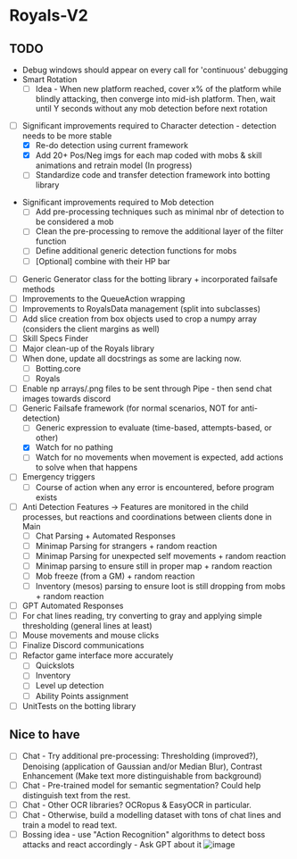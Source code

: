 # Royals-V2

## TODO
- Debug windows should appear on every call for 'continuous' debugging
- Smart Rotation
  - [ ] Idea - When new platform reached, cover x% of the platform while blindly attacking, then converge into mid-ish platform. Then, wait until Y seconds without any mob detection before next rotation
- [ ] Significant improvements required to Character detection - detection needs to be more stable
  - [x] Re-do detection using current framework
  - [x] Add 20+ Pos/Neg imgs for each map coded with mobs & skill animations and retrain model (In progress)
  - [ ] Standardize code and transfer detection framework into botting library
- Significant improvements required to Mob detection
  - [ ] Add pre-processing techniques such as minimal nbr of detection to be considered a mob
  - [ ] Clean the pre-processing to remove the additional layer of the filter function
  - [ ] Define additional generic detection functions for mobs
  - [ ] [Optional] combine with their HP bar
- [ ] Generic Generator class for the botting library + incorporated failsafe methods
- [ ] Improvements to the QueueAction wrapping
- [ ] Improvements to RoyalsData management (split into subclasses)
- [ ] Add slice creation from box objects used to crop a numpy array (considers the client margins as well)
- [ ] Skill Specs Finder
- [ ] Major clean-up of the Royals library
- [ ] When done, update all docstrings as some are lacking now.
  - [ ] Botting.core
  - [ ] Royals
- [ ] Enable np arrays/.png files to be sent through Pipe - then send chat images towards discord
- [ ] Generic Failsafe framework (for normal scenarios, NOT for anti-detection)
  - [ ] Generic expression to evaluate (time-based, attempts-based, or other)
  - [x] Watch for no pathing
  - [ ] Watch for no movements when movement is expected, add actions to solve when that happens
- [ ] Emergency triggers
  - [ ] Course of action when any error is encountered, before program exists
- [ ] Anti Detection Features -> Features are monitored in the child processes, but reactions and coordinations between clients done in Main
  - [ ] Chat Parsing + Automated Responses
  - [ ] Minimap Parsing for strangers + random reaction
  - [ ] Minimap Parsing for unexpected self movements + random reaction
  - [ ] Minimap parsing to ensure still in proper map + random reaction
  - [ ] Mob freeze (from a GM) + random reaction
  - [ ] Inventory (mesos) parsing to ensure loot is still dropping from mobs + random reaction
- [ ] GPT Automated Responses
- [ ] For chat lines reading, try converting to gray and applying simple thresholding (general lines at least)
- [ ] Mouse movements and mouse clicks
- [ ] Finalize Discord communications
- [ ] Refactor game interface more accurately
  - [ ] Quickslots
  - [ ] Inventory
  - [ ] Level up detection
  - [ ] Ability Points assignment
- [ ] UnitTests on the botting library

## Nice to have
  - [ ] Chat - Try additional pre-processing: Thresholding (improved?), Denoising (application of Gaussian and/or Median Blur), Contrast Enhancement (Make text more distinguishable from background)
  - [ ] Chat - Pre-trained model for semantic segmentation? Could help distinguish text from the rest.
  - [ ] Chat - Other OCR libraries? OCRopus & EasyOCR in particular.
  - [ ] Chat - Otherwise, build a modelling dataset with tons of chat lines and train a model to read text.
  - [ ] Bossing idea - use "Action Recognition" algorithms to detect boss attacks and react accordingly - Ask GPT about it
![image](https://github.com/FlawlessNa/Royals-V2/assets/106719178/c2620077-d36e-4a8d-b39b-f200a196cd2e)
